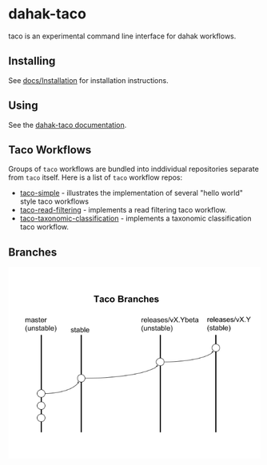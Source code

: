 # dahak-taco

taco is an experimental command line interface for dahak workflows. 

## Installing 

See [docs/Installation](docs/Installation.md) for installation instructions.

## Using

See the [dahak-taco documentation](https://dahak-metagenomics.github.io/dahak-taco/).

## Taco Workflows

Groups of `taco` workflows are bundled into inddividual 
repositories separate from `taco` itself. Here is a list
of `taco` workflow repos:

* [taco-simple](https://github.com/dahak-metagenomics/taco-simple) - 
    illustrates the implementation of several "hello world" style taco workflows
* [taco-read-filtering](https://github.com/dahak-metagenomics/taco-read-filtering) - 
    implements a read filtering taco workflow.
* [taco-taxonomic-classification](https://github.com/dahak-metagenomics/taco-taxonomic-classification) - 
    implements a taxonomic classification taco workflow.

## Branches

![Release branches for taco](docs/taco-branches.png)
